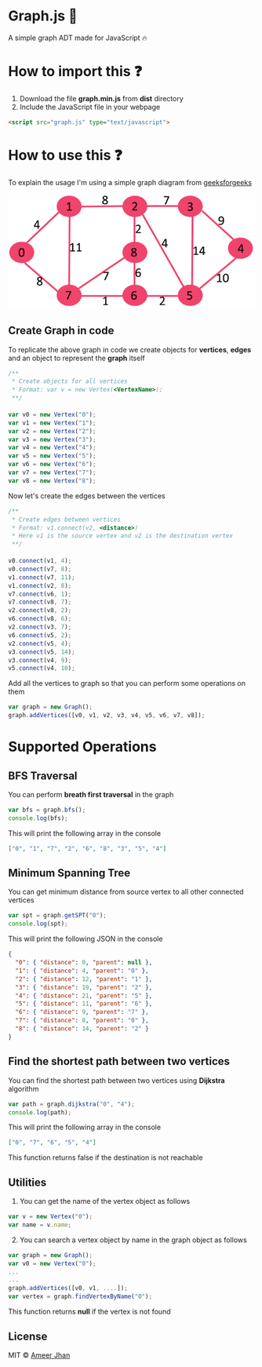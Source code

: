 # Graph.js :rocket:

A simple graph ADT made for JavaScript :fire:

# How to import this :question:

1.  Download the file **graph.min.js** from **dist** directory
2.  Include the JavaScript file in your webpage

```html
<script src="graph.js" type="text/javascript">
```

# How to use this :question:

To explain the usage I'm using a simple graph diagram from [geeksforgeeks](https://www.geeksforgeeks.org/greedy-algorithms-set-6-dijkstras-shortest-path-algorithm/)

![Graph Image](./src/images/graph.jpg)

## Create Graph in code

To replicate the above graph in code we create objects for **vertices**, **edges** and an object to represent the **graph** itself

```javascript
/**
 * Create objects for all vertices
 * Format: var v = new Vertex(<VertexName>);
 **/

var v0 = new Vertex("0");
var v1 = new Vertex("1");
var v2 = new Vertex("2");
var v3 = new Vertex("3");
var v4 = new Vertex("4");
var v5 = new Vertex("5");
var v6 = new Vertex("6");
var v7 = new Vertex("7");
var v8 = new Vertex("8");
```

Now let's create the edges between the vertices

```javascript
/**
 * Create edges between vertices
 * Format: v1.connect(v2, <distance>)
 * Here v1 is the source vertex and v2 is the destination vertex
 **/

v0.connect(v1, 4);
v0.connect(v7, 8);
v1.connect(v7, 11);
v1.connect(v2, 8);
v7.connect(v6, 1);
v7.connect(v8, 7);
v2.connect(v8, 2);
v6.connect(v8, 6);
v2.connect(v3, 7);
v6.connect(v5, 2);
v2.connect(v5, 4);
v3.connect(v5, 14);
v3.connect(v4, 9);
v5.connect(v4, 10);
```

Add all the vertices to graph so that you can perform some operations on them

```javascript
var graph = new Graph();
graph.addVertices([v0, v1, v2, v3, v4, v5, v6, v7, v8]);
```

# Supported Operations

## BFS Traversal

You can perform **breath first traversal** in the graph

```javascript
var bfs = graph.bfs();
console.log(bfs);
```

This will print the following array in the console

```json
["0", "1", "7", "2", "6", "8", "3", "5", "4"]
```

## Minimum Spanning Tree

You can get minimum distance from source vertex to all other connected vertices

```javascript
var spt = graph.getSPT("0");
console.log(spt);
```

This will print the following JSON in the console

```json
{
  "0": { "distance": 0, "parent": null },
  "1": { "distance": 4, "parent": "0" },
  "2": { "distance": 12, "parent": "1" },
  "3": { "distance": 19, "parent": "2" },
  "4": { "distance": 21, "parent": "5" },
  "5": { "distance": 11, "parent": "6" },
  "6": { "distance": 9, "parent": "7" },
  "7": { "distance": 8, "parent": "0" },
  "8": { "distance": 14, "parent": "2" }
}
```

## Find the shortest path between two vertices

You can find the shortest path between two vertices using **Dijkstra** algorithm

```javascript
var path = graph.dijkstra("0", "4");
console.log(path);
```

This will print the following array in the console

```json
["0", "7", "6", "5", "4"]
```

This function returns false if the destination is not reachable

## Utilities

1.  You can get the name of the vertex object as follows

```javascript
var v = new Vertex("0");
var name = v.name;
```

2.  You can search a vertex object by name in the graph object as follows

```javascript
var graph = new Graph();
var v0 = new Vertex("0");
...
...
graph.addVertices([v0, v1, ....]);
var vertex = graph.findVertexByName("0");
```

This function returns **null** if the vertex is not found

## License

MIT © [Ameer Jhan](mailto:ameerjhanprof@gmail.com)
